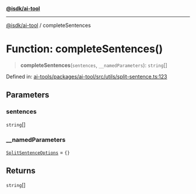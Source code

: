 [**@isdk/ai-tool**](../README.md)

***

[@isdk/ai-tool](../globals.md) / completeSentences

# Function: completeSentences()

> **completeSentences**(`sentences`, `__namedParameters`): `string`[]

Defined in: [ai-tools/packages/ai-tool/src/utils/split-sentence.ts:123](https://github.com/isdk/ai-tool.js/blob/a24331161aecd2d7bbd8dc9f9cd3d984871261cb/src/utils/split-sentence.ts#L123)

## Parameters

### sentences

`string`[]

### \_\_namedParameters

[`SplitSentenceOptions`](../interfaces/SplitSentenceOptions.md) = `{}`

## Returns

`string`[]
